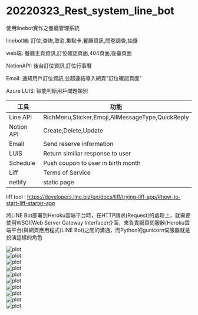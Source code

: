 # 20220323_Rest_system_line_bot
使用linebot實作之餐廳管理系統  
  
linebot端: 訂位,查詢,取消,集點卡,餐廳資訊,問卷調查,抽獎  
  
web端: 餐廳主頁資訊,訂位確認頁面,404頁面,後臺頁面  
  
NotionAPI: 後台訂位資訊,訂位行事曆  

Email: 通知用戶訂位資訊,並超連結導入網頁"訂位確認頁面"  
  
Azure LUIS: 智能判斷用戶問題類別
  
工具      | 功能
----------|-------
Line API  | RichMenu,Sticker,Emoji,AllMessageType,QuickReply 
Notion API| Create,Delete,Update
Email     | Send reserve information
LUIS      | Return similiar response to user
Schedule  | Push coupon to user in birth month
Liff      | Terms of Service
netlify   | static page
  
  
liff tool : https://developers.line.biz/en/docs/liff/trying-liff-app/#how-to-start-liff-starter-app  

將LINE Bot部署到Heroku雲端平台時，在HTTP請求(Request)的處理上，就需要使用WSGI(Web Server Gateway Interface)介面，來負責網頁伺服器(Heroku雲端平台)與網頁應用程式(LINE Bot)之間的溝通，而Python的gunicorn伺服器就是扮演這樣的角色  
 
  
![plot](./githubReadmeImage/圖片1.jpg)  
![plot](./githubReadmeImage/圖片11.png)  
![plot](./githubReadmeImage/圖片12.png)  
![plot](./githubReadmeImage/圖片13.png)  
![plot](./githubReadmeImage/圖片2.jpg)  
![plot](./githubReadmeImage/圖片3.png)  
![plot](./githubReadmeImage/圖片4.jpg)  
![plot](./githubReadmeImage/圖片5.jpg)    
![plot](./githubReadmeImage/圖片6.png)  
![plot](./githubReadmeImage/螢幕擷取畫面2022-06-14135932.png)  
